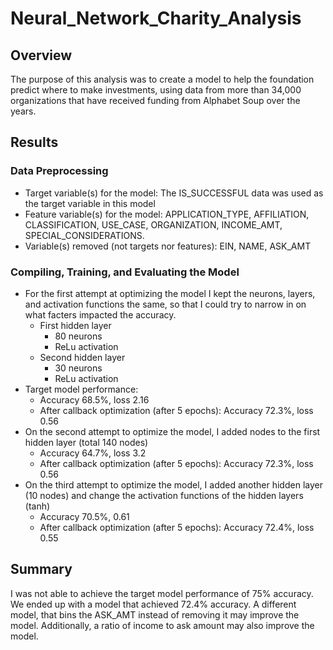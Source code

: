 # Neural_Network_Charity_Analysis

## Overview 
The purpose of this analysis was to create a model to help the foundation predict where to make investments, using data from more than 34,000 organizations that have received funding from Alphabet Soup over the years. 

## Results 
### Data Preprocessing
 - Target variable(s) for the model: The IS_SUCCESSFUL data was used as the target variable in this model
 - Feature variable(s) for the model: APPLICATION_TYPE, AFFILIATION, CLASSIFICATION, USE_CASE, ORGANIZATION, INCOME_AMT, SPECIAL_CONSIDERATIONS.
 - Variable(s) removed (not targets nor features): EIN, NAME, ASK_AMT

### Compiling, Training, and Evaluating the Model
 - For the first attempt at optimizing the model I kept the neurons, layers, and activation functions the same, so that I could try to narrow in on what facters impacted the accuracy.
   - First hidden layer
      - 80 neurons
      - ReLu activation
   - Second hidden layer
      - 30 neurons
      - ReLu activation
 - Target model performance:
   - Accuracy 68.5%, loss 2.16
   - After callback optimization (after 5 epochs): Accuracy 72.3%, loss 0.56
 - On the second attempt to optimize the model, I added nodes to the first hidden layer (total 140 nodes)
   - Accuracy 64.7%, loss 3.2
   - After callback optimization (after 5 epochs): Accuracy 72.3%, loss 0.56
 - On the third attempt to optimize the model, I added another hidden layer (10 nodes) and change the activation functions of the hidden layers (tanh)
   - Accuracy 70.5%, 0.61
   - After callback optimization (after 5 epochs): Accuracy 72.4%, loss 0.55

## Summary
I was not able to achieve the target model performance of 75% accuracy. We ended up with a model that achieved 72.4% accuracy. A different model, that bins the ASK_AMT instead of removing it may improve the model. Additionally, a ratio of income to ask amount may also improve the model.


